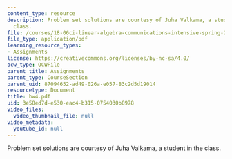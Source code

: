 ```yaml
---
content_type: resource
description: Problem set solutions are courtesy of Juha Valkama, a student in the
  class.
file: /courses/18-06ci-linear-algebra-communications-intensive-spring-2004/3e58ed7de530eac4b3150754030b8978_hw4.pdf
file_type: application/pdf
learning_resource_types:
- Assignments
license: https://creativecommons.org/licenses/by-nc-sa/4.0/
ocw_type: OCWFile
parent_title: Assignments
parent_type: CourseSection
parent_uid: 87094652-ad49-026a-e057-83c2d5d19014
resourcetype: Document
title: hw4.pdf
uid: 3e58ed7d-e530-eac4-b315-0754030b8978
video_files:
  video_thumbnail_file: null
video_metadata:
  youtube_id: null
---
```

Problem set solutions are courtesy of Juha Valkama, a student in the class.